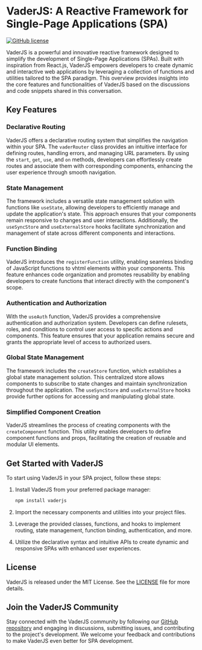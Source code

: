 # VaderJS: A Reactive Framework for Single-Page Applications (SPA)

[![GitHub license](https://img.shields.io/badge/license-MIT-blue.svg)](https://github.com/Postr-Inc/Vader.js/blob/main/LICENSE)

VaderJS is a powerful and innovative reactive framework designed to simplify the development of Single-Page Applications (SPAs). Built with inspiration from React.js, VaderJS empowers developers to create dynamic and interactive web applications by leveraging a collection of functions and utilities tailored to the SPA paradigm. This overview provides insights into the core features and functionalities of VaderJS based on the discussions and code snippets shared in this conversation.

## Key Features

### Declarative Routing

VaderJS offers a declarative routing system that simplifies the navigation within your SPA. The `vaderRouter` class provides an intuitive interface for defining routes, handling errors, and managing URL parameters. By using the `start`, `get`, `use`, and `on` methods, developers can effortlessly create routes and associate them with corresponding components, enhancing the user experience through smooth navigation.

### State Management

The framework includes a versatile state management solution with functions like `useState`, allowing developers to efficiently manage and update the application's state. This approach ensures that your components remain responsive to changes and user interactions. Additionally, the `useSyncStore` and `useExternalStore` hooks facilitate synchronization and management of state across different components and interactions.

### Function Binding

VaderJS introduces the `registerFunction` utility, enabling seamless binding of JavaScript functions to vhtml elements within your components. This feature enhances code organization and promotes reusability by enabling developers to create functions that interact directly with the component's scope.

### Authentication and Authorization

With the `useAuth` function, VaderJS provides a comprehensive authentication and authorization system. Developers can define rulesets, roles, and conditions to control user access to specific actions and components. This feature ensures that your application remains secure and grants the appropriate level of access to authorized users.

### Global State Management

The framework includes the `createStore` function, which establishes a global state management solution. This centralized store allows components to subscribe to state changes and maintain synchronization throughout the application. The `useSyncStore` and `useExternalStore` hooks provide further options for accessing and manipulating global state.

### Simplified Component Creation

VaderJS streamlines the process of creating components with the `createComponent` function. This utility enables developers to define component functions and props, facilitating the creation of reusable and modular UI elements.

## Get Started with VaderJS

To start using VaderJS in your SPA project, follow these steps:

1. Install VaderJS from your preferred package manager:
   ```sh
   npm install vaderjs
   ```

2. Import the necessary components and utilities into your project files.
   
3. Leverage the provided classes, functions, and hooks to implement routing, state management, function binding, authentication, and more.

4. Utilize the declarative syntax and intuitive APIs to create dynamic and responsive SPAs with enhanced user experiences.

## License

VaderJS is released under the MIT License. See the [LICENSE](https://github.com/Postr-Inc/Vader.js/blob/main/LICENSE) file for more details.

## Join the VaderJS Community

Stay connected with the VaderJS community by following our [GitHub repository](https://github.com/Postr-Inc/Vader.js) and engaging in discussions, submitting issues, and contributing to the project's development. We welcome your feedback and contributions to make VaderJS even better for SPA development.
